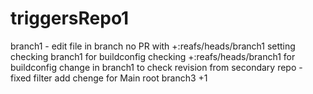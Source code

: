 # triggersRepo1
branch1 - edit file in branch no PR
with +:reafs/heads/branch1 setting
checking branch1 for buildconfig
checking +:reafs/heads/branch1 for buildconfig
change in branch1 to check revision from secondary repo - fixed filter
add chenge for Main root
branch3 +1

